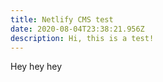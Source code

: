 ```yaml
---
title: Netlify CMS test
date: 2020-08-04T23:38:21.956Z
description: Hi, this is a test!
---
```

Hey hey hey